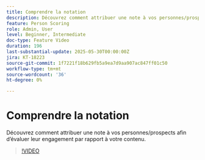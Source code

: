 ```yaml
---
title: Comprendre la notation
description: Découvrez comment attribuer une note à vos personnes/prospects afin d’évaluer leur engagement par rapport à votre contenu.
feature: Person Scoring
role: Admin, User
level: Beginner, Intermediate
doc-type: Feature Video
duration: 196
last-substantial-update: 2025-05-30T00:00:00Z
jira: KT-18223
source-git-commit: 1f7221f18b629fb5a9ea7d9aa907ac847ff01c50
workflow-type: tm+mt
source-wordcount: '36'
ht-degree: 0%

---
```



# Comprendre la notation

Découvrez comment attribuer une note à vos personnes/prospects afin d’évaluer leur engagement par rapport à votre contenu.

>[!VIDEO](https://video.tv.adobe.com/v/3463238/?learn=on&enablevpops&captions=fre_fr)
